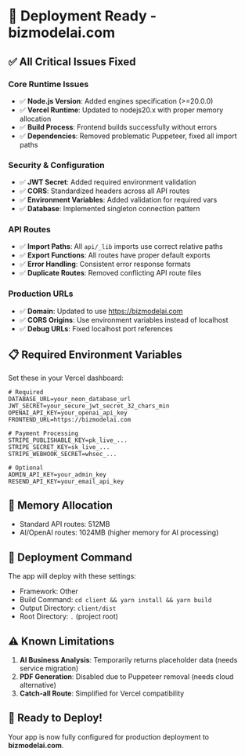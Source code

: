 # 🚀 Deployment Ready - bizmodelai.com

## ✅ All Critical Issues Fixed

### Core Runtime Issues
- ✅ **Node.js Version**: Added engines specification (>=20.0.0)
- ✅ **Vercel Runtime**: Updated to nodejs20.x with proper memory allocation
- ✅ **Build Process**: Frontend builds successfully without errors
- ✅ **Dependencies**: Removed problematic Puppeteer, fixed all import paths

### Security & Configuration  
- ✅ **JWT Secret**: Added required environment validation
- ✅ **CORS**: Standardized headers across all API routes
- ✅ **Environment Variables**: Added validation for required vars
- ✅ **Database**: Implemented singleton connection pattern

### API Routes
- ✅ **Import Paths**: All `api/_lib` imports use correct relative paths  
- ✅ **Export Functions**: All routes have proper default exports
- ✅ **Error Handling**: Consistent error response formats
- ✅ **Duplicate Routes**: Removed conflicting API route files

### Production URLs
- ✅ **Domain**: Updated to use https://bizmodelai.com
- ✅ **CORS Origins**: Use environment variables instead of localhost
- ✅ **Debug URLs**: Fixed localhost port references

## 📋 Required Environment Variables

Set these in your Vercel dashboard:

```env
# Required
DATABASE_URL=your_neon_database_url
JWT_SECRET=your_secure_jwt_secret_32_chars_min
OPENAI_API_KEY=your_openai_api_key
FRONTEND_URL=https://bizmodelai.com

# Payment Processing
STRIPE_PUBLISHABLE_KEY=pk_live_...
STRIPE_SECRET_KEY=sk_live_...
STRIPE_WEBHOOK_SECRET=whsec_...

# Optional
ADMIN_API_KEY=your_admin_key
RESEND_API_KEY=your_email_api_key
```

## 🔧 Memory Allocation

- Standard API routes: 512MB
- AI/OpenAI routes: 1024MB (higher memory for AI processing)

## 🎯 Deployment Command

The app will deploy with these settings:
- Framework: Other
- Build Command: `cd client && yarn install && yarn build`
- Output Directory: `client/dist`
- Root Directory: `.` (project root)

## ⚠️ Known Limitations

1. **AI Business Analysis**: Temporarily returns placeholder data (needs service migration)
2. **PDF Generation**: Disabled due to Puppeteer removal (needs cloud alternative)
3. **Catch-all Route**: Simplified for Vercel compatibility

## 🚀 Ready to Deploy!

Your app is now fully configured for production deployment to **bizmodelai.com**.

